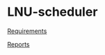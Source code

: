 # LNU-scheduler
 
[Requirements](https://docs.google.com/document/d/1DWLT_u7qI13H4BJcrbURAkuEblVvUH_MWA6TkRZpCcI/edit?usp=sharing)


[Reports](http://agile.tests-ua.com/Projects/368/Sprints)
